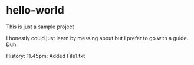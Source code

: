 # hello-world
This is just a sample project

I honestly could just learn by messing about but I prefer to go with a guide. Duh.

History:
11.45pm: Added File1.txt
